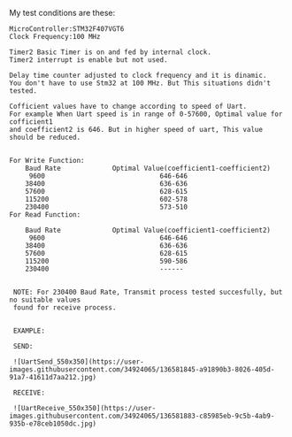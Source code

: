 
My test conditions are these:

    MicroController:STM32F407VGT6
	Clock Frequency:100 MHz

	Timer2 Basic Timer is on and fed by internal clock.
	Timer2 interrupt is enable but not used.

	Delay time counter adjusted to clock frequency and it is dinamic.
	You don't have to use Stm32 at 100 MHz. But This situations didn't tested.

	Cofficient values have to change according to speed of Uart.
	For example When Uart speed is in range of 0-57600, Optimal value for cofficient1
	and coefficient2 is 646. But in higher speed of uart, This value should be reduced.


	For Write Function:
		Baud Rate             Optimal Value(coefficient1-coefficient2)
		 9600	              			  646-646
		38400              			 	  636-636
		57600              			  	  628-615
		115200              			  602-578
        230400							  573-510
    For Read Function:

		Baud Rate             Optimal Value(coefficient1-coefficient2)
		 9600              			      646-646
		38400              			      636-636
		57600              			      628-615
		115200              			  590-586
		230400              			  ------


     NOTE: For 230400 Baud Rate, Transmit process tested succesfully, but no suitable values ​​
     found for receive process.
     
     
     EXAMPLE:
     
     SEND:
     
     ![UartSend_550x350](https://user-images.githubusercontent.com/34924065/136581845-a91890b3-8026-405d-91a7-41611d7aa212.jpg)
     
     RECEIVE:
     
     ![UartReceive_550x350](https://user-images.githubusercontent.com/34924065/136581883-c85985eb-9c5b-4ab9-935b-e78ceb1050dc.jpg)


     
